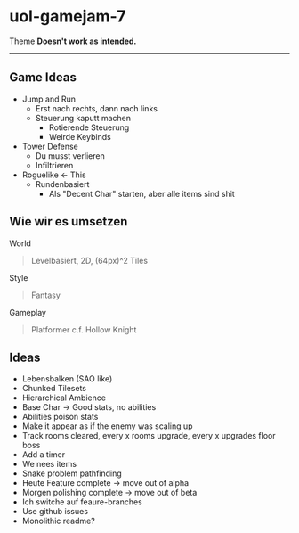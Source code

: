# uol-gamejam-7

Theme **Doesn't work as intended.**

---

## Game Ideas

- Jump and Run
  - Erst nach rechts, dann nach links
  - Steuerung kaputt machen
    - Rotierende Steuerung
    - Weirde Keybinds
- Tower Defense
  - Du musst verlieren
  - Infiltrieren
- Roguelike <- This
  - Rundenbasiert
    - Als "Decent Char" starten, aber alle items sind shit

## Wie wir es umsetzen

World
> Levelbasiert, 2D, (64px)^2 Tiles

Style
> Fantasy

Gameplay
> Platformer c.f. Hollow Knight

## Ideas

- Lebensbalken (SAO like)
- Chunked Tilesets
- Hierarchical Ambience
- Base Char -> Good stats, no abilities
- Abilities poison stats
- Make it appear as if the enemy was scaling up
- Track rooms cleared, every x rooms upgrade, every x upgrades floor boss
- Add a timer
- We nees items
- Snake problem pathfinding
- Heute Feature complete -> move out of alpha
- Morgen polishing complete -> move out of beta
- Ich switche auf feaure-branches
- Use github issues
- Monolithic readme?
